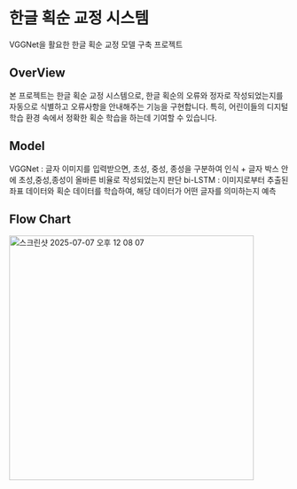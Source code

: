 # 한글 획순 교정 시스템
VGGNet을 활요한 한글 획순 교정 모델 구축 프로젝트

## OverView
본 프로젝트는 한글 획순 교정 시스템으로, 한글 획순의 오류와 정자로 작성되었는지를 자동으로 식별하고 오류사항을 안내해주는 기능을 구현합니다.
특히, 어린이들의 디지털 학습 환경 속에서 정확한 획순 학습을 하는데 기여할 수 있습니다.

## Model
VGGNet : 글자 이미지를 입력받으면, 초성, 중성, 종성을 구분하여 인식 + 글자 박스 안에 초성,중성,종성이 올바른 비율로 작성되었는지 판단
bi-LSTM : 이미지로부터 추출된 좌표 데이터와 획순 데이터를 학습하여, 해당 데이터가 어떤 글자를 의미하는지 예측

## Flow Chart
<img width="441" alt="스크린샷 2025-07-07 오후 12 08 07" src="https://github.com/user-attachments/assets/9296649b-e785-433a-8d3f-120c9a1c0fcf" />
